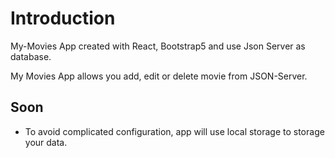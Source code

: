 # Introduction

My-Movies App created with React, Bootstrap5 and use Json Server as database.

My Movies App allows you add, edit or delete movie from JSON-Server.

## Soon

- To avoid complicated configuration, app will use local storage to storage your data.
